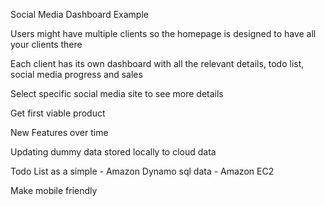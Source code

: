 Social Media Dashboard Example

Users might have multiple clients so the homepage is designed to have all your clients there

Each client has its own dashboard with all the relevant details, todo list, social media progress and sales

Select specific social media site to see more details

Get first viable product

New Features over time 

Updating dummy data stored locally to cloud data

Todo List as a simple  - Amazon Dynamo
sql data - Amazon EC2

Make mobile friendly

